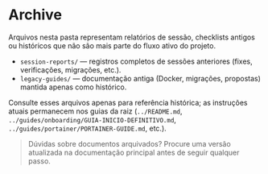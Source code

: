 # Archive

Arquivos nesta pasta representam relatórios de sessão, checklists antigos ou históricos que não são mais parte do fluxo ativo do projeto.

- `session-reports/` — registros completos de sessões anteriores (fixes, verificações, migrações, etc.).  
- `legacy-guides/` — documentação antiga (Docker, migrações, propostas) mantida apenas como histórico.

Consulte esses arquivos apenas para referência histórica; as instruções atuais permanecem nos guias da raiz (`../README.md`, `../guides/onboarding/GUIA-INICIO-DEFINITIVO.md`, `../guides/portainer/PORTAINER-GUIDE.md`, etc.).

> Dúvidas sobre documentos arquivados? Procure uma versão atualizada na documentação principal antes de seguir qualquer passo.
